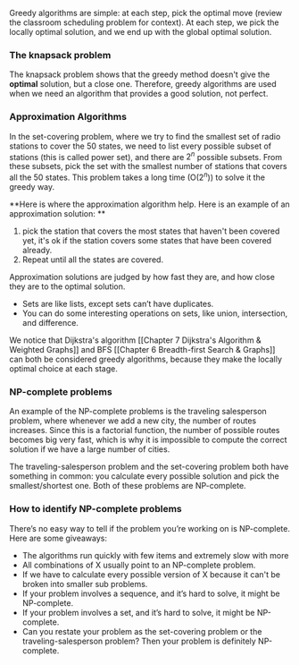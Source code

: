 Greedy algorithms are simple: at each step, pick the optimal move (review the classroom scheduling problem for context). At each step, we pick the locally optimal solution, and we end up with the global optimal solution.


### The knapsack problem
The knapsack problem shows that the greedy method doesn't give the **optimal** solution, but a close one. Therefore, greedy algorithms are used when we need an algorithm that provides a good solution, not perfect.


### Approximation Algorithms
In the set-covering problem, where we try to find the smallest set of radio stations to cover the 50 states, we need to list every possible subset of stations (this is called power set), and there are $2^n$ possible subsets. From these subsets, pick the set with the smallest number of stations that covers all the 50 states. This problem takes a long time (O($2^n$)) to solve it the greedy way. 

**Here is where the approximation algorithm help. Here is an example of an approximation solution: **
1. pick the station that covers the most states that haven't been covered yet, it's ok if the station covers some states that have been covered already.
2. Repeat until all the states are covered. 

Approximation solutions are judged by how fast they are, and how close they are to the optimal solution. 

* Sets are like lists, except sets can’t have duplicates.
* You can do some interesting operations on sets, like union, intersection, and difference.

We notice that Dijkstra's algorithm [[Chapter 7 Dijkstra's Algorithm & Weighted Graphs]] and BFS [[Chapter 6 Breadth-first Search & Graphs]] can both be considered greedy algorithms, because they make the locally optimal choice at each stage. 


### NP-complete problems
An example of the NP-complete problems is the traveling salesperson problem, where whenever we add a new city, the number of routes increases. Since this is a factorial function, the number of possible routes becomes big very fast, which is why it is impossible to compute the correct solution if we have a large number of cities.

The traveling-salesperson problem and the set-covering problem both have something in common: you calculate every possible solution and pick the smallest/shortest one. Both of these problems are NP-complete.

### How to identify NP-complete problems
There’s no easy way to tell if the problem you’re working on is NP-complete. Here are some giveaways:
* The algorithms run quickly with few items and extremely slow with more
* All combinations of X usually point to an NP-complete problem.
* If we have to calculate every possible version of X because it can't be broken into smaller sub problems.
* If your problem involves a sequence, and it’s hard to solve, it might be NP-complete.
* If your problem involves a set, and it’s hard to solve, it might be NP-complete.
* Can you restate your problem as the set-covering problem or the   traveling-salesperson problem? Then your problem is definitely NP-complete.
